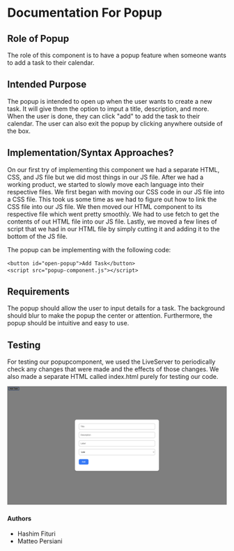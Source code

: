 # Documentation For Popup

## Role of Popup

The role of this component is to have a popup feature when someone wants to add a task to their calendar.

## Intended Purpose

The popup is intended to open up when the user wants to create a new task. It will give them the option to imput a title, description, and more. When the user is done, they can click "add" to add the task to their calendar. The user can also exit the popup by clicking anywhere outside of the box.

## Implementation/Syntax Approaches?

On our first try of implementing this component we had a separate HTML, CSS, and JS file but we did most things in our JS file. After we had a working product, we started to slowly move each language into their respective files. We first began with moving our CSS code in our JS file into a CSS file. This took us some time as we had to figure out how to link the CSS file into our JS file. We then moved our HTML component to its respective file which went pretty smoothly. We had to use fetch to get the contents of out HTML file into our JS file. Lastly, we moved a few lines of script that we had in our HTML file by simply cutting it and adding it to the bottom of the JS file.

The popup can be implementing with the following code:

```
<button id="open-popup">Add Task</button>
<script src="popup-component.js"></script>
```

## Requirements

The popup should allow the user to input details for a task. The background should blur to make the popup the center or attention. Furthermore, the popup should be intuitive and easy to use.

## Testing

For testing our popupcomponent, we used the LiveServer to periodically check any changes that were made and the effects of those changes. We also made a separate HTML called index.html purely for testing our code.

![Image of popup](./popup.png)

#### Authors

- Hashim Fituri
- Matteo Persiani
